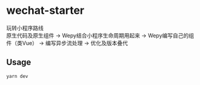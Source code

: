 # wechat-starter
玩转小程序路线   
原生代码及原生组件 -> Wepy结合小程序生命周期用起来 -> Wepy编写自己的组件（类Vue） -> 编写异步流处理 -> 优化及版本叠代 

## Usage
`yarn dev`
